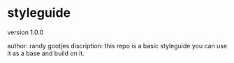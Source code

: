 # styleguide
version 1.0.0

author: randy gootjes
discription: this repo is a basic styleguide you can use it as a base and build on it.

